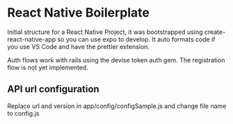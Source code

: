 # React Native Boilerplate

Initial structure for a React Native Project, it was bootstrapped using create-react-native-app so you can use expo to develop.
It auto formats code if you use VS Code and have the prettier extension.

Auth flows work with rails using the devise token auth gem. The registration flow is not yet implemented.

## API url configuration

Replace url and version in app/config/configSample.js and change file name to config.js